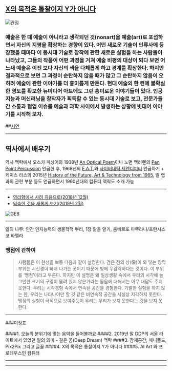## [X의 목적은 통찰이지 Y가 아니다](https://brunch.co.kr/@kakao-it/159)

![관점](https://trello-attachments.s3.amazonaws.com/5ea1204cb0a5d118a2239612/1200x352/1d64eb3fcac7bd200dac278f41f6fcb6/image.png)

### 예술은 한 때 예술이 아니라고 생각되던 것(nonart)을 예술(art)로 포섭하면서 자신의 지평을 확장하는 경향이 있다. 어떤 새로운 기술이 인류사에 등장했을 때마다 이 동시대 기술로 창작에 관한 새로운 실험을 하는 사람들이 나타났고, 그들의 작품이 어떤 과정을 거쳐 예술 비평의 대상이 되다 보면 어느새 예술은 이전 보다 자신의 색을 다체롭게 하고 경계를 확장한다. 하지만 결과적으로 보면 그 과정이 순탄하지 않을 때가 많고 그 순탄하지 않음이 오히려 예술에 관한 이야기를 더 흥미롭게 만든다. 현대 예술의 한 켠에 불확실한 영토를 확보한 뉴미디어 아트에도 그런 흥미로운 이야기들이 있다. 인공지능과 머신러닝을 창작자가 획득할 수 있는 동시대 기술로 보고, 전문가들 간 소통과 협업 이슈를 예술과 과학 사이에서 발생하는 상황에 빗대어 이야기를 시작해 보자.

##[시연](http://glslsandbox.com/e#37014.0)

----

## 역사에서 배우기

역사 맥락에서 오스카 피싱어의 1938년 [An Optical Poem](https://www.youtube.com/watch?v=6Xc4g00FFLk)이나 노먼 맥러렌의 [Pen Point Percussion](https://www.youtube.com/watch?v=Q0vgZv_JWfM) 언급한 후, 1968년의 [E.A.T.](https://www.youtube.com/watch?v=B0coC9CxER4)와 [사이버네틱 세렌디피티](https://www.youtube.com/watch?v=oSwovB28B34) 언급하기 + 케이스 리스의 2015년 [History of the Future, Art & Technology from 1965](https://www.youtube.com/watch?v=mHox98NFU3o), 벨 랩과의 관련 부분 등도 언급하면서 1960년대의 컴퓨터 맥락도 소개 가능

----

- [영리함에서 사려 깊음으로(2018년 12월)](https://docs.google.com/document/d/1VDMqcwvMj5sXaTq8u7N320ht1wDPOD5E0egedeVqT1U/view)
- [익숙한 것을 새롭게 보기(2019년 2월)](https://docs.google.com/document/d/1t50Lpadv27IyL69HMgCvWt1Y6Zr3CQn9xwR3jTRwzUg/view)

![GEB](https://trello-attachments.s3.amazonaws.com/5ea1204cb0a5d118a2239612/433x430/3eb07d311c2ea916a74a4f06cb434be4/image.png)

----

앎의 나무: 인간 인지능력의 생물학적 뿌리, 1장 앎을 알기, 움베르또 마뚜라나/프란시스코 바렐라

### 맹점에 관하여

> 사람들은 이 현상을 보통 다음과 같이 설명한다. 검은 점의 상(像)이 와 닿는 망막부위는 시신경이 빠져 나가는 곳이기 때문에 빛에 무감각하다는 것이다. 이 부위를 ‘맹점’이라고 부른다. 하지만 이 설명은 왜 일상생활 속에서 우리의 시각에 늘 그만한 크기의 구멍이 뚫려 있지 않은가라는 물음에 대해서는 아무 대답도 주지 못한다. 우리는 시각경험 속에서 연속된 공간을 경험한다. 기발한 실험을 하지 않는 한, 우리는 나타나야만 할 것 같은 비연속적 공간을 사실상 지각하지 못한다. 맹점의 실험이 극적으로 보여주듯이 우리는 우리가 보지 못한다는 것을 보지 못한다.

----

###이정표

####<jump>1. 오늘의 분위기에 맞는 음악을 들어볼까요</jump>
####<jump>2. 2019년 말 DDP의 서울 라이트에서 있었던 일의 의미 - 깊은 꿈(Deep Dream) 맥락</jump>
####<jump>3. 잠재공간, 매니폴드, Pix2Pix 그리고 글꼴</jump>
####<jump>4. X의 목적은 통찰이지 Y가 아니다</jump>
####<jump>5. AI Art 와 프로테우스인 컴퓨터</jump>

<hr>
<hr>